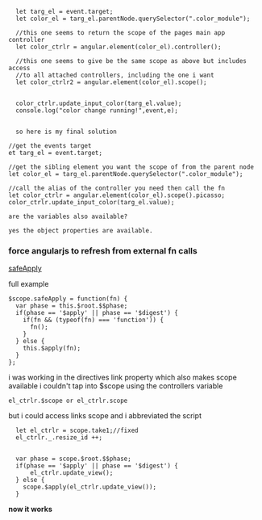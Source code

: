 
      let targ_el = event.target;
      let color_el = targ_el.parentNode.querySelector(".color_module");

	  //this one seems to return the scope of the pages main app controller
      let color_ctrlr = angular.element(color_el).controller();

	  //this one seems to give be the same scope as above but includes access
	  //to all attached controllers, including the one i want
      let color_ctrlr2 = angular.element(color_el).scope();


      color_ctrlr.update_input_color(targ_el.value);
      console.log("color change running!",event,e);


	  so here is my final solution

	//get the events target
	et targ_el = event.target;

	//get the sibling element you want the scope of from the parent node
	let color_el = targ_el.parentNode.querySelector(".color_module");

	//call the alias of the controller you need then call the fn
	let color_ctrlr = angular.element(color_el).scope().picasso;
	color_ctrlr.update_input_color(targ_el.value);

	are the variables also available?

	yes the object properties are available.

  ### force angularjs to refresh from external fn calls
  [safeApply](https://coderwall.com/p/ngisma/safe-apply-in-angular-js)

  full example
  ```
  $scope.safeApply = function(fn) {
    var phase = this.$root.$$phase;
    if(phase == '$apply' || phase == '$digest') {
      if(fn && (typeof(fn) === 'function')) {
        fn();
      }
    } else {
      this.$apply(fn);
    }
  };
  ```

  i was working in the directives link property which also makes scope available
  i couldn't tap into $scope using the controllers variable
  ```
  el_ctrlr.$scope or el_ctrlr.scope
  ```

  but i could access links scope and i abbreviated the script
  ```
    let el_ctrlr = scope.take1;//fixed
    el_ctrlr._.resize_id ++;


    var phase = scope.$root.$$phase;
    if(phase == '$apply' || phase == '$digest') {
        el_ctrlr.update_view();
    } else {
      scope.$apply(el_ctrlr.update_view());
    }

  ```
  **now it works**
